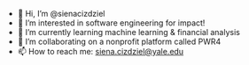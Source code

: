 - 👋 Hi, I’m @sienacizdziel
- 👀 I’m interested in software engineering for impact!
- 🌱 I’m currently learning machine learning & financial analysis
- 💞️ I’m collaborating on a nonprofit platform called PWR4
- 📫 How to reach me: siena.cizdziel@yale.edu

<!---
sienacizdziel/sienacizdziel is a ✨ special ✨ repository because its `README.md` (this file) appears on your GitHub profile.
You can click the Preview link to take a look at your changes.
--->
